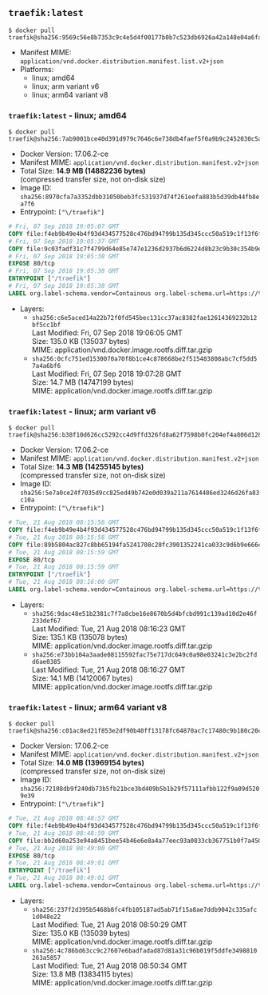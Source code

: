 ## `traefik:latest`

```console
$ docker pull traefik@sha256:9569c56e8b7353c9c4e5d4f00177b0b7c523db6926a42a148e04a6fa4b6f9f8d
```

-	Manifest MIME: `application/vnd.docker.distribution.manifest.list.v2+json`
-	Platforms:
	-	linux; amd64
	-	linux; arm variant v6
	-	linux; arm64 variant v8

### `traefik:latest` - linux; amd64

```console
$ docker pull traefik@sha256:7ab9001bce40d391d979c7646c6e738db4faef5f0a9b9c2452030c5ac19b4517
```

-	Docker Version: 17.06.2-ce
-	Manifest MIME: `application/vnd.docker.distribution.manifest.v2+json`
-	Total Size: **14.9 MB (14882236 bytes)**  
	(compressed transfer size, not on-disk size)
-	Image ID: `sha256:8970cfa7a3352dbb31050beb3fc531937d74f261eefa883b5d39db44fb8ea7f6`
-	Entrypoint: `["\/traefik"]`

```dockerfile
# Fri, 07 Sep 2018 19:05:07 GMT
COPY file:f4eb9b49e4b4f93d434577528c476bd94799b135d345ccc50a519c1f13f6f97a in /etc/ssl/certs/ 
# Fri, 07 Sep 2018 19:05:37 GMT
COPY file:9c03fadf31c7f4799d64e85e747e1236d2937b6d6224d8b23c9b30c354b9edd0 in / 
# Fri, 07 Sep 2018 19:05:38 GMT
EXPOSE 80/tcp
# Fri, 07 Sep 2018 19:05:38 GMT
ENTRYPOINT ["/traefik"]
# Fri, 07 Sep 2018 19:05:38 GMT
LABEL org.label-schema.vendor=Containous org.label-schema.url=https://traefik.io org.label-schema.name=Traefik org.label-schema.description=A modern reverse-proxy org.label-schema.version=v1.6.6 org.label-schema.docker.schema-version=1.0
```

-	Layers:
	-	`sha256:c6e5aced14a22b72f0fd545bec131cc37ac8382fae12614369232b12bf5cc1bf`  
		Last Modified: Fri, 07 Sep 2018 19:06:05 GMT  
		Size: 135.0 KB (135037 bytes)  
		MIME: application/vnd.docker.image.rootfs.diff.tar.gzip
	-	`sha256:0cfc751ed1530070a70f8b1ce4c878668be2f515403808abc7cf5dd57a4a6bf6`  
		Last Modified: Fri, 07 Sep 2018 19:07:28 GMT  
		Size: 14.7 MB (14747199 bytes)  
		MIME: application/vnd.docker.image.rootfs.diff.tar.gzip

### `traefik:latest` - linux; arm variant v6

```console
$ docker pull traefik@sha256:b38f10d626cc5292cc4d9ffd326fd8a62f7598b0fc204ef4a806d12850966828
```

-	Docker Version: 17.06.2-ce
-	Manifest MIME: `application/vnd.docker.distribution.manifest.v2+json`
-	Total Size: **14.3 MB (14255145 bytes)**  
	(compressed transfer size, not on-disk size)
-	Image ID: `sha256:5e7a0ce24f7035d9cc825ed49b742e0d039a211a7614486ed3246d26fa83c10a`
-	Entrypoint: `["\/traefik"]`

```dockerfile
# Tue, 21 Aug 2018 08:15:56 GMT
COPY file:f4eb9b49e4b4f93d434577528c476bd94799b135d345ccc50a519c1f13f6f97a in /etc/ssl/certs/ 
# Tue, 21 Aug 2018 08:15:58 GMT
COPY file:89b5804ac827c8bb65194fa5241708c28fc3901352241ca033c9d6b9e666c7a3 in / 
# Tue, 21 Aug 2018 08:15:59 GMT
EXPOSE 80/tcp
# Tue, 21 Aug 2018 08:15:59 GMT
ENTRYPOINT ["/traefik"]
# Tue, 21 Aug 2018 08:16:00 GMT
LABEL org.label-schema.vendor=Containous org.label-schema.url=https://traefik.io org.label-schema.name=Traefik org.label-schema.description=A modern reverse-proxy org.label-schema.version=v1.6.6 org.label-schema.docker.schema-version=1.0
```

-	Layers:
	-	`sha256:9dac48e51b2381c7f7a8cbe16e8670b5d4bfcbd991c139ad10d2e46f233def67`  
		Last Modified: Tue, 21 Aug 2018 08:16:23 GMT  
		Size: 135.1 KB (135078 bytes)  
		MIME: application/vnd.docker.image.rootfs.diff.tar.gzip
	-	`sha256:e73bb104a3aade08115592fac75e717dc649c0a98e03241c3e2bc2fdd6ae0385`  
		Last Modified: Tue, 21 Aug 2018 08:16:27 GMT  
		Size: 14.1 MB (14120067 bytes)  
		MIME: application/vnd.docker.image.rootfs.diff.tar.gzip

### `traefik:latest` - linux; arm64 variant v8

```console
$ docker pull traefik@sha256:c01ac8ed21f853e2df90b40ff13178fc64870ac7c17480c9b180c20ce6f7d77c
```

-	Docker Version: 17.06.2-ce
-	Manifest MIME: `application/vnd.docker.distribution.manifest.v2+json`
-	Total Size: **14.0 MB (13969154 bytes)**  
	(compressed transfer size, not on-disk size)
-	Image ID: `sha256:72108db9f240db73b5fb21bce3bd409b5b1b29f57111afbb122f9a09d5209e39`
-	Entrypoint: `["\/traefik"]`

```dockerfile
# Tue, 21 Aug 2018 08:48:57 GMT
COPY file:f4eb9b49e4b4f93d434577528c476bd94799b135d345ccc50a519c1f13f6f97a in /etc/ssl/certs/ 
# Tue, 21 Aug 2018 08:48:59 GMT
COPY file:bb2d60a253e94a8451bee54b46e6e8a4a77eec93a0833cb367751b0f7a450c31 in / 
# Tue, 21 Aug 2018 08:49:00 GMT
EXPOSE 80/tcp
# Tue, 21 Aug 2018 08:49:01 GMT
ENTRYPOINT ["/traefik"]
# Tue, 21 Aug 2018 08:49:01 GMT
LABEL org.label-schema.vendor=Containous org.label-schema.url=https://traefik.io org.label-schema.name=Traefik org.label-schema.description=A modern reverse-proxy org.label-schema.version=v1.6.6 org.label-schema.docker.schema-version=1.0
```

-	Layers:
	-	`sha256:237f2d395b5468b8fc4fb105187ad5ab71f15a8ae7ddb9042c335afc1d048e22`  
		Last Modified: Tue, 21 Aug 2018 08:50:29 GMT  
		Size: 135.0 KB (135039 bytes)  
		MIME: application/vnd.docker.image.rootfs.diff.tar.gzip
	-	`sha256:4c786bd63cc9c27607e6badfadad87d81a31c96b019f5ddfe3498810263a5857`  
		Last Modified: Tue, 21 Aug 2018 08:50:34 GMT  
		Size: 13.8 MB (13834115 bytes)  
		MIME: application/vnd.docker.image.rootfs.diff.tar.gzip
